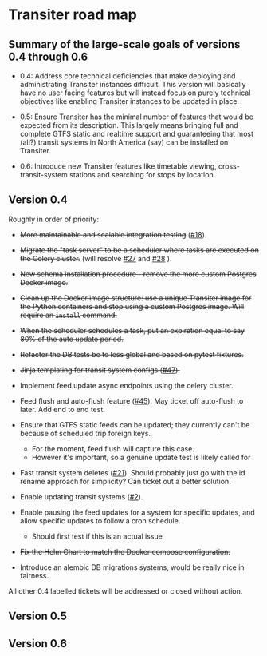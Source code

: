 
# Transiter road map

## Summary of the large-scale goals of versions 0.4 through 0.6

- 0.4: Address core technical deficiencies that make deploying
    and administrating Transiter instances difficult.
    This version will basically have no user facing features
    but will instead focus on purely technical objectives like enabling 
    Transiter instances
    to be updated in place.
    
- 0.5: Ensure Transiter has the minimal number of features
    that would be expected from its description. This largely means
    bringing full and complete GTFS static and realtime support and
    guaranteeing that most (all?) transit systems in North America (say) 
    can be installed on Transiter.

- 0.6: Introduce new Transiter features like timetable viewing,
    cross-transit-system stations and searching for stops by location.

## Version 0.4

Roughly in order of priority:

- ~~More maintainable and scalable integration testing~~
    ([#18](https://github.com/jamespfennell/transiter/issues/18)).


- ~~Migrate the "task server" to be a scheduler where tasks are
    executed on the Celery cluster.~~
    (will resolve
    [#27](https://github.com/jamespfennell/transiter/issues/27) and
    [#28](https://github.com/jamespfennell/transiter/issues/28)
    ).

- ~~New schema installation procedure - remove the more custom Postgres Docker image.~~

- ~~Clean up the Docker image structure: 
    use a unique Transiter image for the Python containers
    and stop using a custom Postgres image.
    Will require an `install` command.~~
    
- ~~When the scheduler schedules a task, put an expiration equal to say 80%
    of the auto update period.~~

- ~~Refactor the DB tests be to less global and based on pytest fixtures.~~

- ~~Jinja templating for transit system configs
    ([#47](https://github.com/jamespfennell/transiter/issues/47)).~~

- Implement feed update async endpoints using the celery cluster.

- Feed flush and auto-flush feature
    ([#45](https://github.com/jamespfennell/transiter/issues/45)).
    May ticket off auto-flush to later.
    Add end to end test.

- Ensure that GTFS static feeds can be updated; they currently can't be
    because of scheduled trip foreign keys.  
  - For the moment, feed flush will capture this case.
  - However it's important, so a genuine update test is likely called for

- Fast transit system deletes
    ([#21](https://github.com/jamespfennell/transiter/issues/21)).
    Should probably just go with the id rename approach for simplicity?
    Can ticket out a better solution.

- Enable updating transit systems
    ([#2](https://github.com/jamespfennell/transiter/issues/2)).
    
- Enable pausing the feed updates for a system for specific updates,
    and allow specific updates to follow a cron schedule.
  - Should first test if this is an actual issue

- ~~Fix the Helm Chart to match the Docker compose configuration.~~

- Introduce an alembic DB migrations systems, would be really nice in fairness.
    

All other 0.4 labelled tickets will be addressed or closed without action.

## Version 0.5

## Version 0.6